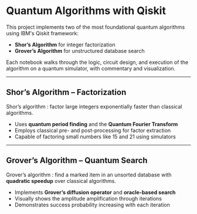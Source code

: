 
#  Quantum Algorithms with Qiskit

This project implements two of the most foundational quantum algorithms using IBM's Qiskit framework:

-  **Shor’s Algorithm** for integer factorization  
-  **Grover’s Algorithm** for unstructured database search

Each notebook walks through the logic, circuit design, and execution of the algorithm on a quantum simulator, with commentary and visualization.

---

##  Shor’s Algorithm – Factorization

Shor’s algorithm : factor large integers exponentially faster than classical algorithms.

- Uses **quantum period finding** and the **Quantum Fourier Transform**
- Employs classical pre- and post-processing for factor extraction
- Capable of factoring small numbers like 15 and 21 using simulators

---

##  Grover’s Algorithm – Quantum Search

Grover’s algorithm : find a marked item in an unsorted database with **quadratic speedup** over classical algorithms.

- Implements **Grover’s diffusion operator** and **oracle-based search**
- Visually shows the amplitude amplification through iterations
- Demonstrates success probability increasing with each iteration
